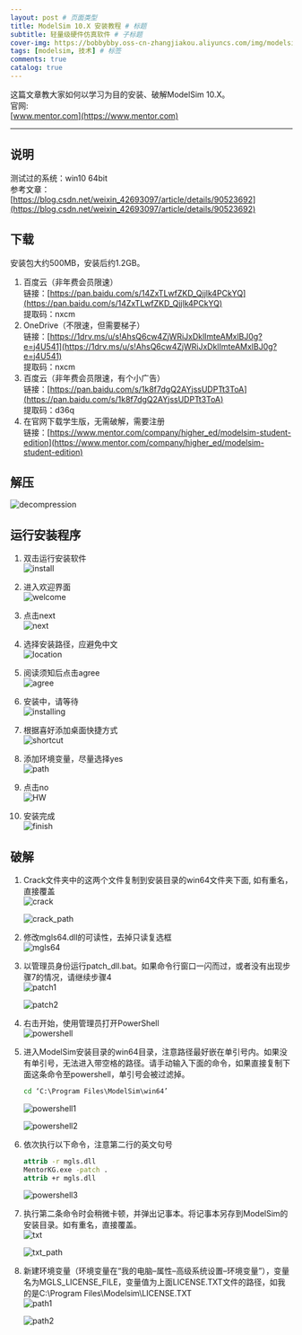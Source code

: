 ```yaml
---
layout: post # 页面类型
title: ModelSim 10.X 安装教程 # 标题
subtitle: 轻量级硬件仿真软件 # 子标题
cover-img: https://bobbybby.oss-cn-zhangjiakou.aliyuncs.com/img/modelsiminstallation/cover.png # 封面图片
tags: [modelsim, 技术] # 标签
comments: true
catalog: true
---
```

这篇文章教大家如何以学习为目的安装、破解ModelSim 10.X。   
官网:  
[www.mentor.com](https://www.mentor.com)  

---

## 说明

测试过的系统：win10 64bit  
参考文章：[https://blog.csdn.net/weixin_42693097/article/details/90523692](https://blog.csdn.net/weixin_42693097/article/details/90523692)  

## 下载  

安装包大约500MB，安装后约1.2GB。  

1. 百度云（非年费会员限速）  
   链接：[https://pan.baidu.com/s/14ZxTLwfZKD_Qjjlk4PCkYQ](https://pan.baidu.com/s/14ZxTLwfZKD_Qjjlk4PCkYQ)  
   提取码：nxcm  
2. OneDrive（不限速，但需要梯子）  
   链接：[https://1drv.ms/u/s!AhsQ6cw4ZjWRiJxDklImteAMxlBJ0g?e=j4U541](https://1drv.ms/u/s!AhsQ6cw4ZjWRiJxDklImteAMxlBJ0g?e=j4U541)  
   提取码：nxcm  
3. 百度云（非年费会员限速，有个小广告）  
   链接：[https://pan.baidu.com/s/1k8f7dgQ2AYjssUDPTt3ToA](https://pan.baidu.com/s/1k8f7dgQ2AYjssUDPTt3ToA)  
   提取码：d36q  
4. 在官网下载学生版，无需破解，需要注册  
   链接：[https://www.mentor.com/company/higher_ed/modelsim-student-edition](https://www.mentor.com/company/higher_ed/modelsim-student-edition)  

## 解压

![decompression](https://bobbybby.oss-cn-zhangjiakou.aliyuncs.com/img/modelsiminstallation/decompression.png)  

## 运行安装程序  

1. 双击运行安装软件  
   ![install](https://bobbybby.oss-cn-zhangjiakou.aliyuncs.com/img/modelsiminstallation/install.png)  

2. 进入欢迎界面  
   ![welcome](https://bobbybby.oss-cn-zhangjiakou.aliyuncs.com/img/modelsiminstallation/welcome.png)  

3. 点击next  
   ![next](https://bobbybby.oss-cn-zhangjiakou.aliyuncs.com/img/modelsiminstallation/next.png)  

4. 选择安装路径，应避免中文  
   ![location](https://bobbybby.oss-cn-zhangjiakou.aliyuncs.com/img/modelsiminstallation/location.png)  

5. 阅读须知后点击agree  
   ![agree](https://bobbybby.oss-cn-zhangjiakou.aliyuncs.com/img/modelsiminstallation/agree.png)  

6. 安装中，请等待  
   ![installing](https://bobbybby.oss-cn-zhangjiakou.aliyuncs.com/img/modelsiminstallation/installing.png)  

7. 根据喜好添加桌面快捷方式  
   ![shortcut](https://bobbybby.oss-cn-zhangjiakou.aliyuncs.com/img/modelsiminstallation/shortcut.png)  

8. 添加环境变量，尽量选择yes  
   ![path](https://bobbybby.oss-cn-zhangjiakou.aliyuncs.com/img/modelsiminstallation/path.png)  

9.  点击no  
    ![HW](https://bobbybby.oss-cn-zhangjiakou.aliyuncs.com/img/modelsiminstallation/HW.png)  
    
10. 安装完成  
    ![finish](https://bobbybby.oss-cn-zhangjiakou.aliyuncs.com/img/modelsiminstallation/finish.png)  

## 破解

1. Crack文件夹中的这两个文件复制到安装目录的win64文件夹下面, 如有重名，直接覆盖  
   ![crack](https://bobbybby.oss-cn-zhangjiakou.aliyuncs.com/img/modelsiminstallation/crack.png)  
   
   ![crack_path](https://bobbybby.oss-cn-zhangjiakou.aliyuncs.com/img/modelsiminstallation/crack_path.png)  

2. 修改mgls64.dll的可读性，去掉只读复选框  
   ![mgls64](https://bobbybby.oss-cn-zhangjiakou.aliyuncs.com/img/modelsiminstallation/mgls64.png)  

3. 以管理员身份运行patch_dll.bat。如果命令行窗口一闪而过，或者没有出现步骤7的情况，请继续步骤4  
   ![patch1](https://bobbybby.oss-cn-zhangjiakou.aliyuncs.com/img/modelsiminstallation/patch1.png)  

   ![patch2](https://bobbybby.oss-cn-zhangjiakou.aliyuncs.com/img/modelsiminstallation/patch2.png)  

4. 右击开始，使用管理员打开PowerShell  
   ![powershell](https://bobbybby.oss-cn-zhangjiakou.aliyuncs.com/img/modelsiminstallation/powershell.png)  

5. 进入ModelSim安装目录的win64目录，注意路径最好嵌在单引号内。如果没有单引号，无法进入带空格的路径。请手动输入下面的命令，如果直接复制下面这条命令至powershell，单引号会被过滤掉。  
   ```bat
   cd ‘C:\Program Files\ModelSim\win64’
   ```  
   ![powershell1](https://bobbybby.oss-cn-zhangjiakou.aliyuncs.com/img/modelsiminstallation/powershell1.png)  

   ![powershell2](https://bobbybby.oss-cn-zhangjiakou.aliyuncs.com/img/modelsiminstallation/powershell2.png)  

6. 依次执行以下命令，注意第二行的英文句号  
   ```bat
   attrib -r mgls.dll
   MentorKG.exe -patch . 
   attrib +r mgls.dll
   ```  
   ![powershell3](https://bobbybby.oss-cn-zhangjiakou.aliyuncs.com/img/modelsiminstallation/powershell3.png)  

7. 执行第二条命令时会稍微卡顿，并弹出记事本。将记事本另存到ModelSim的安装目录。如有重名，直接覆盖。  
   ![txt](https://bobbybby.oss-cn-zhangjiakou.aliyuncs.com/img/modelsiminstallation/txt.png)  

   ![txt_path](https://bobbybby.oss-cn-zhangjiakou.aliyuncs.com/img/modelsiminstallation/txt_path.png)  
   
8. 新建环境变量（环境变量在“我的电脑–属性–高级系统设置–环境变量”），变量名为MGLS_LICENSE_FILE，变量值为上面LICENSE.TXT文件的路径，如我的是C:\Program Files\Modelsim\LICENSE.TXT  
   ![path1](https://bobbybby.oss-cn-zhangjiakou.aliyuncs.com/img/modelsiminstallation/path1.png)  

   ![path2](https://bobbybby.oss-cn-zhangjiakou.aliyuncs.com/img/modelsiminstallation/path2.png)  
